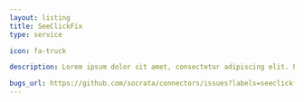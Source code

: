 ```yaml
---
layout: listing
title: SeeClickFix
type: service

icon: fa-truck

description: Lorem ipsum dolor sit amet, consectetur adipiscing elit. Pellentesque dictum augue ac lorem malesuada at rhoncus turpis condimentum. Maecenas commodo sem ac magna posuere ultrices. Proin ut felis ac odio consectetur rutrum vel quis sem.

bugs_url: https://github.com/socrata/connectors/issues?labels=seeclickfix&state=open
---
```


